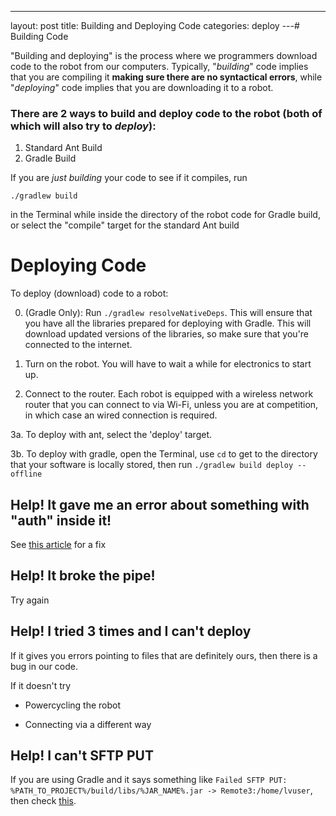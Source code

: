 ---
layout: post
title: Building and Deploying Code
categories: deploy 
---# Building Code

"Building and deploying" is the process where we programmers download code to the robot from our computers. Typically, "*building*" code implies that you are compiling it __making sure there are no syntactical errors__, while "*deploying*" code implies that you are downloading it to a robot.

### There are 2 ways to build and deploy code to the robot (both of which will also try to *deploy*):

1. Standard Ant Build
2. Gradle Build

If you are *just building* your code to see if it compiles, run

`./gradlew build` 

in the Terminal while inside the directory of the robot code for Gradle build, or select the "compile" target for the standard Ant build

# Deploying Code

To deploy (download) code to a robot:

0. (Gradle Only): Run `./gradlew resolveNativeDeps`. This will ensure that you have all the libraries prepared for deploying with Gradle. This will download updated versions of the libraries, so make sure that you're connected to the internet.

1. Turn on the robot. You will have to wait a while for electronics to start up.

2. Connect to the router. Each robot is equipped with a wireless network router that you can connect to via Wi-Fi, unless you are at competition, in which case an wired connection is required.

3a. To deploy with ant, select the 'deploy' target.

3b. To deploy with gradle, open the Terminal, use `cd` to get to the directory that your software is locally stored, then run `./gradlew build deploy --offline`

## Help! It gave me an error about something with "auth" inside it!

See [this article](https://github.com/Team-2502/TeamWiki/wiki/Deploying-to-a-roboRIO-with-a-password) for a fix

## Help! It broke the pipe!

Try again

## Help! I tried 3 times and I can't deploy

If it gives you errors pointing to files that are definitely ours, then there is a bug in our code.

If it doesn't try 

* Powercycling the robot

* Connecting via a different way

## Help! I can't SFTP PUT

If you are using Gradle and it says something like `Failed SFTP PUT: %PATH_TO_PROJECT%/build/libs/%JAR_NAME%.jar -> Remote3:/home/lvuser`, then check [this](https://github.com/Open-RIO/GradleRIO/issues/36).
